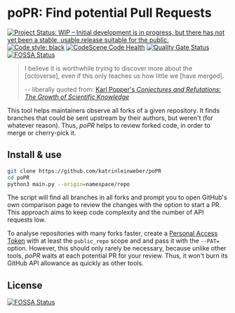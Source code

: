 # poPR: Find potential Pull Requests

[![Project Status: WIP – Initial development is in progress, but there has not yet been a stable, usable release suitable for the public.](https://www.repostatus.org/badges/latest/wip.svg)](https://www.repostatus.org/#wip)
[![Code style: black](https://img.shields.io/badge/code%20style-black-000000.svg)](https://github.com/psf/black)
[![CodeScene Code Health](https://codescene.io/projects/7153/status-badges/code-health)](https://codescene.io/projects/7153)
[![Quality Gate Status](https://sonarcloud.io/api/project_badges/measure?project=katrinleinweber_poPR&metric=alert_status)](https://sonarcloud.io/dashboard?id=katrinleinweber_poPR)
[![FOSSA Status](https://app.fossa.io/api/projects/git%2Bgithub.com%2Fkatrinleinweber%2FpoPR.svg?type=shield)](https://app.fossa.io/projects/git%2Bgithub.com%2Fkatrinleinweber%2FpoPR?ref=badge_shield)

> I believe it is worthwhile trying to discover more about the
> [octoverse], even if this only teaches us how little we
> [have merged].
>
> -- liberally quoted from: [Karl Popper's _Conjectures and Refutations: The Growth of Scientific Knowledge_](https://en.wikiquote.org/wiki/Karl_Popper#Conjectures_and_Refutations:_The_Growth_of_Scientific_Knowledge_(1963))

This tool helps maintainers observe all forks of a given repository.
It finds branches that could be sent upstream by their authors,
but weren't (for whatever reason).
Thus, _poPR_ helps to review forked code, in order to merge or cherry-pick it.

## Install & use

```bash
git clone https://github.com/katrinleinweber/poPR
cd poPR 
python3 main.py --origin=namespace/repo
```

The script will find all branches in all forks and prompt you to open GitHub's
own comparison page to review the changes with the option to start a PR.
This approach aims to keep code complexity and the number of API requests low.

To analyse repositories with many forks faster, create a [Personal Access Token][PAT]
with at least the `public_repo` scope and and pass it with the `--PAT=` option.
However, this should only rarely be necessary, because unlike other tools,
_poPR_ waits at each potential PR for your review.
Thus, it won't burn its GitHub API allowance as quickly as other tools.

[PAT]: https://github.com/settings/tokens


## License
[![FOSSA Status](https://app.fossa.io/api/projects/git%2Bgithub.com%2Fkatrinleinweber%2FpoPR.svg?type=large)](https://app.fossa.io/projects/git%2Bgithub.com%2Fkatrinleinweber%2FpoPR?ref=badge_large)